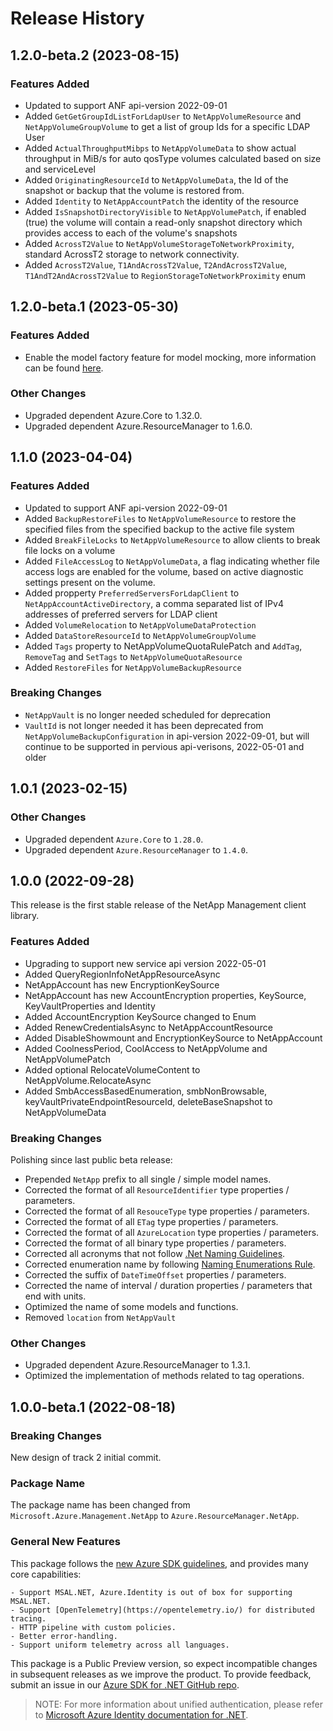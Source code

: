 # Release History

## 1.2.0-beta.2 (2023-08-15)

### Features Added
- Updated to support ANF api-version 2022-09-01
- Added `GetGetGroupIdListForLdapUser` to `NetAppVolumeResource` and `NetAppVolumeGroupVolume` to get a list of group Ids for a specific LDAP User
- Added `ActualThroughputMibps` to `NetAppVolumeData` to show actual throughput in MiB/s for auto qosType volumes calculated based on size and serviceLevel
- Added `OriginatingResourceId` to `NetAppVolumeData`, the Id of the snapshot or backup that the volume is restored from.
- Added `Identity` to `NetAppAccountPatch` the identity of the resource
- Added `IsSnapshotDirectoryVisible` to `NetAppVolumePatch`, if enabled (true) the volume will contain a read-only snapshot directory which provides access to each of the volume's snapshots
- Added `AcrossT2Value` to `NetAppVolumeStorageToNetworkProximity`, standard AcrossT2 storage to network connectivity.
- Added `AcrossT2Value`, `T1AndAcrossT2Value`, `T2AndAcrossT2Value`, `T1AndT2AndAcrossT2Value` to `RegionStorageToNetworkProximity` enum

## 1.2.0-beta.1 (2023-05-30)

### Features Added

- Enable the model factory feature for model mocking, more information can be found [here](https://azure.github.io/azure-sdk/dotnet_introduction.html#dotnet-mocking-factory-builder).

### Other Changes

- Upgraded dependent Azure.Core to 1.32.0.
- Upgraded dependent Azure.ResourceManager to 1.6.0.

## 1.1.0 (2023-04-04)

### Features Added
- Updated to support ANF api-version 2022-09-01
- Added `BackupRestoreFiles` to `NetAppVolumeResource` to restore the specified files from the specified backup to the active file system
- Added `BreakFileLocks` to `NetAppVolumeResource` to allow clients to break file locks on a volume
- Added `FileAccessLog` to `NetAppVolumeData`, a flag indicating whether file access logs are enabled for the volume, based on active diagnostic settings present on the volume.
- Added propperty `PreferredServersForLdapClient` to `NetAppAccountActiveDirectory`, a comma separated list of IPv4 addresses of preferred servers for LDAP client
- Added `VolumeRelocation` to `NetAppVolumeDataProtection`
- Added `DataStoreResourceId` to `NetAppVolumeGroupVolume`
- Added `Tags` property to NetAppVolumeQuotaRulePatch and `AddTag`, `RemoveTag` and `SetTags` to `NetAppVolumeQuotaResource`
- Added `RestoreFiles` for `NetAppVolumeBackupResource`

### Breaking Changes
- `NetAppVault` is no longer needed scheduled for deprecation
- `VaultId` is not longer needed it has been deprecated from `NetAppVolumeBackupConfiguration` in api-version 2022-09-01, but will continue to be supported in pervious api-verisons, 2022-05-01 and older
## 1.0.1 (2023-02-15)

### Other Changes

- Upgraded dependent `Azure.Core` to `1.28.0`.
- Upgraded dependent `Azure.ResourceManager` to `1.4.0`.

## 1.0.0 (2022-09-28)

This release is the first stable release of the NetApp Management client library.

### Features Added

- Upgrading to support new service api version 2022-05-01
- Added QueryRegionInfoNetAppResourceAsync
- NetAppAccount has new EncryptionKeySource
- NetAppAccount has new AccountEncryption properties, KeySource, KeyVaultProperties and Identity
- Added AccountEncryption KeySource changed to Enum
- Added RenewCredentialsAsync to NetAppAccountResource
- Added DisableShowmount and EncryptionKeySource to NetAppAccount
- Added CoolnessPeriod, CoolAccess to NetAppVolume and NetAppVolumePatch
- Added optional RelocateVolumeContent to NetAppVolume.RelocateAsync
- Added SmbAccessBasedEnumeration, smbNonBrowsable, keyVaultPrivateEndpointResourceId, deleteBaseSnapshot to NetAppVolumeData

### Breaking Changes

Polishing since last public beta release:
- Prepended `NetApp` prefix to all single / simple model names.
- Corrected the format of all `ResourceIdentifier` type properties / parameters.
- Corrected the format of all `ResouceType` type properties / parameters.
- Corrected the format of all `ETag` type properties / parameters.
- Corrected the format of all `AzureLocation` type properties / parameters.
- Corrected the format of all binary type properties / parameters.
- Corrected all acronyms that not follow [.Net Naming Guidelines](https://docs.microsoft.com/dotnet/standard/design-guidelines/naming-guidelines).
- Corrected enumeration name by following [Naming Enumerations Rule](https://docs.microsoft.com/dotnet/standard/design-guidelines/names-of-classes-structs-and-interfaces#naming-enumerations).
- Corrected the suffix of `DateTimeOffset` properties / parameters.
- Corrected the name of interval / duration properties / parameters that end with units.
- Optimized the name of some models and functions.
- Removed `location` from `NetAppVault`

### Other Changes

- Upgraded dependent Azure.ResourceManager to 1.3.1.
- Optimized the implementation of methods related to tag operations.

## 1.0.0-beta.1 (2022-08-18)

### Breaking Changes

New design of track 2 initial commit.

### Package Name

The package name has been changed from `Microsoft.Azure.Management.NetApp` to `Azure.ResourceManager.NetApp`.

### General New Features

This package follows the [new Azure SDK guidelines](https://azure.github.io/azure-sdk/general_introduction.html), and provides many core capabilities:

    - Support MSAL.NET, Azure.Identity is out of box for supporting MSAL.NET.
    - Support [OpenTelemetry](https://opentelemetry.io/) for distributed tracing.
    - HTTP pipeline with custom policies.
    - Better error-handling.
    - Support uniform telemetry across all languages.

This package is a Public Preview version, so expect incompatible changes in subsequent releases as we improve the product. To provide feedback, submit an issue in our [Azure SDK for .NET GitHub repo](https://github.com/Azure/azure-sdk-for-net/issues).

> NOTE: For more information about unified authentication, please refer to [Microsoft Azure Identity documentation for .NET](https://docs.microsoft.com//dotnet/api/overview/azure/identity-readme?view=azure-dotnet).
